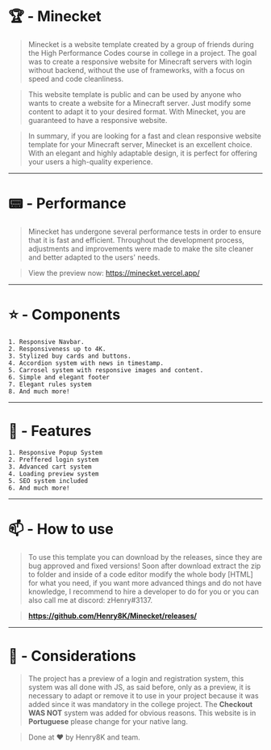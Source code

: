 # 🏆 - Minecket

> Minecket is a website template created by a group of friends during the High Performance Codes course in college in a project. The goal was to create a responsive website for Minecraft servers with login without backend, without the use of frameworks, with a focus on speed and code cleanliness.

> This website template is public and can be used by anyone who wants to create a website for a Minecraft server. Just modify some content to adapt it to your desired format. With Minecket, you are guaranteed to have a responsive website.

> In summary, if you are looking for a fast and clean responsive website template for your Minecraft server, Minecket is an excellent choice. With an elegant and highly adaptable design, it is perfect for offering your users a high-quality experience.

---

# 📟 - Performance

> Minecket has undergone several performance tests in order to ensure that it is fast and efficient. Throughout the development process, adjustments and improvements were made to make the site cleaner and better adapted to the users' needs.

> View the preview now: https://minecket.vercel.app/
---

# ⭐ - Components

```
1. Responsive Navbar.
2. Responsiveness up to 4K.
3. Stylized buy cards and buttons.
4. Accordion system with news in timestamp.
5. Carrosel system with responsive images and content.
6. Simple and elegant footer
7. Elegant rules system
8. And much more!
```

---

# 🔔 - Features

```
1. Responsive Popup System
2. Preffered login system
3. Advanced cart system
4. Loading preview system
5. SEO system included
6. And much more!
```
---

# 📫 - How to use

> To use this template you can download by the releases, since they are bug approved and fixed versions! Soon after download extract the zip to folder and inside of a code editor modify the whole body [HTML] for what you need, if you want more advanced things and do not have knowledge, I recommend to hire a developer to do for you or you can also call me at discord: zHenry#3137.

> **https://github.com/Henry8K/Minecket/releases/**

---

# 🎯 - Considerations

> The project has a preview of a login and registration system, this system was all done with JS, as said before, only as a preview, it is necessary to adapt or remove it to use in your project because it was added since it was mandatory in the college project. The **Checkout WAS NOT** system was added for obvious reasons. This website is in **Portuguese** please change for your native lang.

> Done at ♥️ by Henry8K and team.
